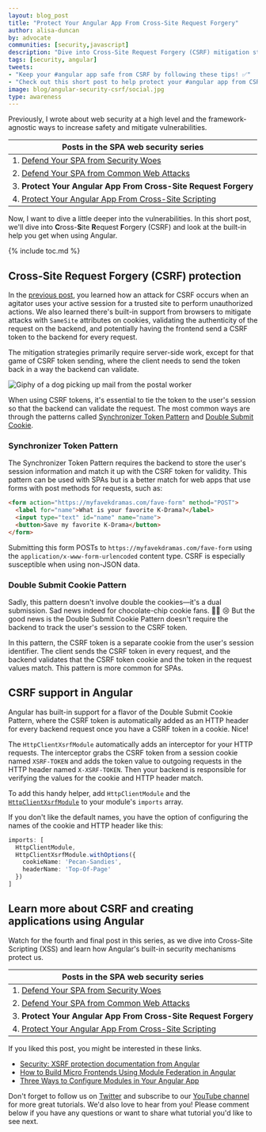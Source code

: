 ```yaml
---
layout: blog_post
title: "Protect Your Angular App From Cross-Site Request Forgery"
author: alisa-duncan
by: advocate
communities: [security,javascript]
description: "Dive into Cross-Site Request Forgery (CSRF) mitigation strategies and how to apply them to your Angular application."
tags: [security, angular]
tweets:
- "Keep your #angular app safe from CSRF by following these tips! ✅"
- "Check out this short post to help protect your #angular app from CSRF!"
image: blog/angular-security-csrf/social.jpg
type: awareness
---
```


Previously, I wrote about web security at a high level and the framework-agnostic ways to increase safety and mitigate vulnerabilities.

|Posts in the SPA web security series|
| --- |
| 1. [Defend Your SPA from Security Woes](/blog/2022/07/06/spa-web-security) |
| 2. [Defend Your SPA from Common Web Attacks](/blog/2022/07/08/spa-web-security-csrf-xss) |
| 3. **Protect Your Angular App From Cross-Site Request Forgery** |
| 4. [Protect Your Angular App From Cross-Site Scripting](/blog/2022/07/21/angular-security-xss) |

Now, I want to dive a little deeper into the vulnerabilities. In this short post, we'll dive into **C**ross-**S**ite **R**equest **F**orgery (CSRF) and look at the built-in help you get when using Angular.

{% include toc.md %}

## Cross-Site Request Forgery (CSRF) protection

In the [previous post](/blog/2022/07/08/spa-web-securty-csrf-xss#validate-requests-for-authenticity-to-mitigate-csrf), you learned how an attack for CSRF occurs when an agitator uses your active session for a trusted site to perform unauthorized actions. We also learned there's built-in support from browsers to mitigate attacks with `SameSite` attributes on cookies, validating the authenticity of the request on the backend, and potentially having the frontend send a CSRF token to the backend for every request.

The mitigation strategies primarily require server-side work, except for that game of CSRF token sending, where the client needs to send the token back in a way the backend can validate.

![Giphy of a dog picking up mail from the postal worker](https://media.giphy.com/media/V6XBe0GQZSNO0/giphy.gif)

When using CSRF tokens, it's essential to tie the token to the user's session so that the backend can validate the request. The most common ways are through the patterns called [Synchronizer Token Pattern](https://cheatsheetseries.owasp.org/cheatsheets/Cross-Site_Request_Forgery_Prevention_Cheat_Sheet.html#synchronizer-token-pattern) and [Double Submit Cookie](https://cheatsheetseries.owasp.org/cheatsheets/Cross-Site_Request_Forgery_Prevention_Cheat_Sheet.html#double-submit-cookie).

### Synchronizer Token Pattern

The Synchronizer Token Pattern requires the backend to store the user's session information and match it up with the CSRF token for validity. This pattern can be used with SPAs but is a better match for web apps that use forms with post methods for requests, such as:

```html
<form action="https://myfavekdramas.com/fave-form" method="POST">
  <label for="name">What is your favorite K-Drama?</label>
  <input type="text" id="name" name="name">
  <button>Save my favorite K-Drama</button>
</form> 
```

Submitting this form POSTs to `https://myfavekdramas.com/fave-form` using the `application/x-www-form-urlencoded` content type. CSRF is especially susceptible when using non-JSON data.

### Double Submit Cookie Pattern

Sadly, this pattern doesn't involve double the cookies—it's a dual submission. Sad news indeed for chocolate-chip cookie fans. 🍪🍪 😢 But the good news is the Double Submit Cookie Pattern doesn't require the backend to track the user's session to the CSRF token. 

In this pattern, the CSRF token is a separate cookie from the user's session identifier. The client sends the CSRF token in every request, and the backend validates that the CSRF token cookie and the token in the request values match. This pattern is more common for SPAs.

## CSRF support in Angular

Angular has built-in support for a flavor of the Double Submit Cookie Pattern, where the CSRF token is automatically added as an HTTP header for every backend request once you have a CSRF token in a cookie. Nice!

The `HttpClientXsrfModule` automatically adds an interceptor for your HTTP requests. The interceptor grabs the CSRF token from a session cookie named `XSRF-TOKEN` and adds the token value to outgoing requests in the HTTP header named `X-XSRF-TOKEN`. Then your backend is responsible for verifying the values for the cookie and HTTP header match.

To add this handy helper, add `HttpClientModule` and the [`HttpClientXsrfModule`](https://angular.io/api/common/http/HttpClientXsrfModule) to your module's `imports` array.

If you don't like the default names, you have the option of configuring the names of the cookie and HTTP header like this:

```ts
imports: [
  HttpClientModule,
  HttpClientXsrfModule.withOptions({
    cookieName: 'Pecan-Sandies',
    headerName: 'Top-Of-Page'
  })
]
```

## Learn more about CSRF and creating applications using Angular
Watch for the fourth and final post in this series, as we dive into Cross-Site Scripting (XSS) and learn how Angular's built-in security mechanisms protect us.

|Posts in the SPA web security series|
| --- |
| 1. [Defend Your SPA from Security Woes](/blog/2022/07/06/spa-web-security) |
| 2. [Defend Your SPA from Common Web Attacks](/blog/2022/07/08/spa-web-security-csrf-xss) |
| 3. **Protect Your Angular App From Cross-Site Request Forgery** |
| 4. [Protect Your Angular App From Cross-Site Scripting](/blog/2022/07/21/angular-security-xss) |

If you liked this post, you might be interested in these links.
* [Security: XSRF protection documentation from Angular](https://angular.io/guide/http#security-xsrf-protection)
* [How to Build Micro Frontends Using Module Federation in Angular](/blog/2022/05/17/angular-microfrontend-auth)
* [Three Ways to Configure Modules in Your Angular App](/blog/2022/02/24/angular-async-config)

Don't forget to follow us on [Twitter](https://twitter.com/oktadev) and subscribe to our [YouTube channel](https://www.youtube.com/c/OktaDev/) for more great tutorials. We'd also love to hear from you! Please comment below if you have any questions or want to share what tutorial you'd like to see next.
